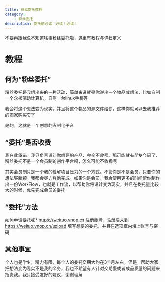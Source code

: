 ```yaml
---
title: 粉丝委托教程
category:
    - 粉丝委托
description: 委托前必读！必读！必读！
---
```

不要再跟我说不知道啥事粉丝委托啦，这里有教程与详细定义
<!-- more -->
# 教程
## 何为“粉丝委托”
粉丝委托是我想出来的一种活动，简单来说就是你说出一个物品或想法，比如自制一个众核驱动计算机，自制一台linux手机等

我会将这个想法变为现实，并且将这个物品的源文件给你，这样你就可以去我推荐的商家购买它了

是的，这就是一个创意的客制化平台
## “委托”是否收费
我在此承诺，我只负责设计你想要的产品，完全不收费。那可能就有朋友会问了，粉丝委托不是一个会员制的创作平台吗，怎么可能不收费呢

其实会员制只是一个我的缓解项目压力的一个方式。不管你是不是会员，只要你的想法够新颖，我都会尽力将他完成。如果你是会员，我会使用更多的时间帮你制作出一份WorkFlow，也就是工作流，以帮助你将设计变为现实，并且在委托量比较大的时候，优先完成会员的委托
## “委托”方法
如何申请委托呢?
https://weituo.vnop.cn 注册账号，注册后来到 https://weituo.vnop.cn/upload 填写想要的委托，并且在选项框内填上账号与密码
## 其他事宜
个人也是学生，精力有限，每个人的委托交期大约在3个月左右，但是，帮助大家把想法变为现实不是我的义务，我也不希望有人针对交期慢或者成品质量的问题来指责我。我只接受友好的建议，谢谢理解